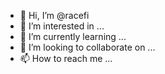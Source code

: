 - 👋 Hi, I’m @racefi
- 👀 I’m interested in ...
- 🌱 I’m currently learning ...
- 💞️ I’m looking to collaborate on ...
- 📫 How to reach me ...

<!---
racefi/racefi is a ✨ special ✨ repository because its `README.md` (this file) appears on your GitHub profile.
You can click the Preview link to take a look at your changes.
--->
